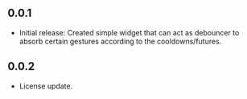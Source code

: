 ## 0.0.1

* Initial release: Created simple widget that can act as debouncer to absorb certain gestures according to the cooldowns/futures.

## 0.0.2

* License update.